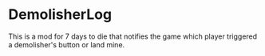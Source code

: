 # DemolisherLog

This is a mod for 7 days to die that notifies the game which player triggered a demolisher's button or land mine.